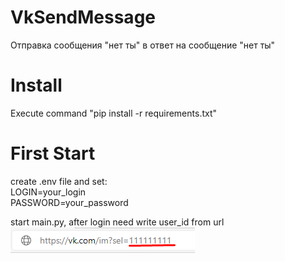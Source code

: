 # VkSendMessage
Отправка сообщения "нет ты" в ответ на сообщение "нет ты"

# Install

Execute command "pip install -r requirements.txt"

# First Start

create .env file and set:  
LOGIN=your_login  
PASSWORD=your_password

start main.py, after login need write user_id from url  
![alt text](get_id.png "get user id")
